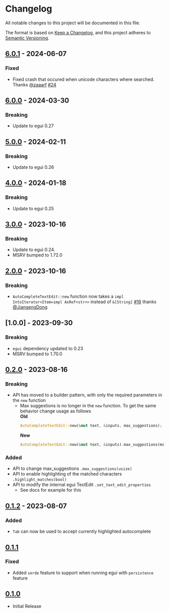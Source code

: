 # Changelog

All notable changes to this project will be documented in this file.

The format is based on [Keep a Changelog](https://keepachangelog.com/en/1.0.0/),
and this project adheres to [Semantic Versioning](https://semver.org/spec/v2.0.0.html).

## [6.0.1] - 2024-06-07

### Fixed
- Fixed crash that occured when unicode characters where searched. Thanks [@zaaarf](https://github.com/zaaarf) [#24](https://github.com/JakeHandsome/egui_autocomplete/pull/24)

[6.0.1]: https://github.com/JakeHandsome/egui_autocomplete/compare/6.0.0...6.0.1

## [6.0.0] - 2024-03-30

### Breaking
- Update to egui 0.27

[6.0.0]: https://github.com/JakeHandsome/egui_autocomplete/compare/5.0.0...6.0.0

## [5.0.0] - 2024-02-11

### Breaking
- Update to egui 0.26

[5.0.0]: https://github.com/JakeHandsome/egui_autocomplete/compare/4.0.0...5.0.0

## [4.0.0] - 2024-01-18

### Breaking
- Update to egui 0.25

[4.0.0]: https://github.com/JakeHandsome/egui_autocomplete/compare/3.0.0...4.0.0

## [3.0.0] - 2023-10-16

### Breaking
- Update to egui 0.24. 
- MSRV bumped to 1.72.0

[3.0.0]: https://github.com/JakeHandsome/egui_autocomplete/compare/2.0.0...3.0.0

## [2.0.0] - 2023-10-16

### Breaking
- `AutoCompleteTextEdit::new` function now takes a `impl IntoIterator<Item=impl AsRef<str>>` instead of `&[String]` [#16](https://github.com/JakeHandsome/egui_autocomplete/pull/16) thanks [@JiangengDong](https://github.com/JiangengDong)

[2.0.0]: https://github.com/JakeHandsome/egui_autocomplete/compare/1.0.0...2.0.0

## [1.0.0] - 2023-09-30 

### Breaking
- `egui` dependency updated to 0.23
- MSRV bumped to 1.70.0

[0.2.0]: https://github.com/JakeHandsome/egui_autocomplete/compare/0.2.0...1.0.0

## [0.2.0] - 2023-08-16 

### Breaking
- API has moved to a builder pattern, with only the required parameters in the `new` function
    - Max suggestions is no longer in the `new` function. To get the same behavior change usage as follows  
        **Old**
        ```rust
        AutoCompleteTextEdit::new(&mut text, &inputs, max_suggestions);
        ```
        **New**
        ```rust
        AutoCompleteTextEdit::new(&mut text, &inputs).max_suggestions(max_suggestions);
        ```

### Added
- API to change max_suggestions `.max_suggestions(usize)`
- API to enable highlighting of the matched characters `.highlight_matches(bool)`
- API to modify the internal egui TextEdit `.set_text_edit_properties`
    - See docs for example for this

[0.2.0]: https://github.com/JakeHandsome/egui_autocomplete/compare/0.1.2...0.2.0

## [0.1.2] - 2023-08-07

### Added
- `Tab` can now be used to accept currently highlighted autocomplete 

## [0.1.1] 

### Fixed
- Added `serde` feature to support when running egui with `persistence` feature

## [0.1.0] 
- Initial Release

[0.1.2]: https://github.com/JakeHandsome/egui_autocomplete/compare/0.1.1...0.1.2
[0.1.1]: https://github.com/JakeHandsome/egui_autocomplete/compare/0.1.0...0.1.1
[0.1.0]: https://github.com/JakeHandsome/egui_autocomplete/releases/tag/0.1.0
